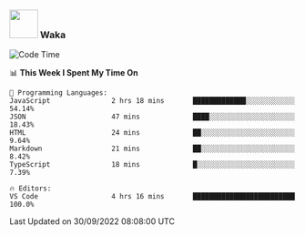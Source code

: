 ### <img src="https://media.giphy.com/media/VgCDAzcKvsR6OM0uWg/giphy.gif" width="50"> Waka

  <!--START_SECTION:waka-->
![Code Time](http://img.shields.io/badge/Code%20Time-891%20hrs%203%20mins-blue)

📊 **This Week I Spent My Time On** 

```text
💬 Programming Languages: 
JavaScript               2 hrs 18 mins       █████████████░░░░░░░░░░░░   54.14% 
JSON                     47 mins             ████░░░░░░░░░░░░░░░░░░░░░   18.43% 
HTML                     24 mins             ██░░░░░░░░░░░░░░░░░░░░░░░   9.64% 
Markdown                 21 mins             ██░░░░░░░░░░░░░░░░░░░░░░░   8.42% 
TypeScript               18 mins             █░░░░░░░░░░░░░░░░░░░░░░░░   7.39%

🔥 Editors: 
VS Code                  4 hrs 16 mins       █████████████████████████   100.0%

```


 Last Updated on 30/09/2022 08:08:00 UTC
<!--END_SECTION:waka-->
